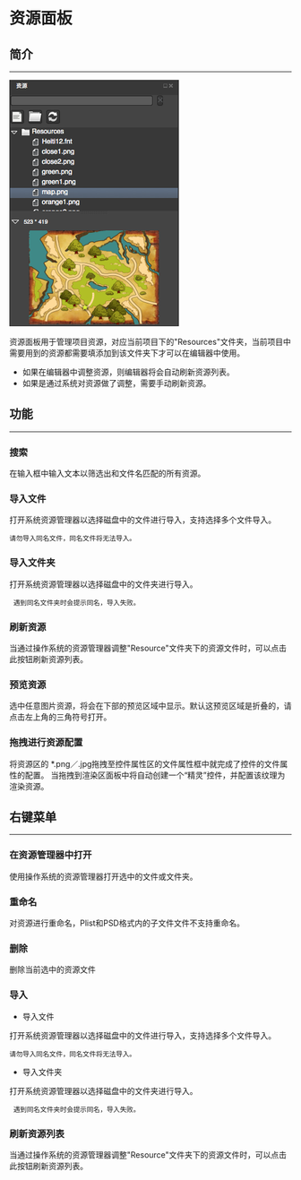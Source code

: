 # 资源面板

## 简介
------
![](./res/resource_panel.png)

资源面板用于管理项目资源，对应当前项目下的"Resources"文件夹，当前项目中需要用到的资源都需要填添加到该文件夹下才可以在编辑器中使用。   

- 如果在编辑器中调整资源，则编辑器将会自动刷新资源列表。
- 如果是通过系统对资源做了调整，需要手动刷新资源。

## 功能
-------
### 搜索

在输入框中输入文本以筛选出和文件名匹配的所有资源。

### 导入文件


 打开系统资源管理器以选择磁盘中的文件进行导入，支持选择多个文件导入。
      
    请勿导入同名文件，同名文件将无法导入。

### 导入文件夹
   
打开系统资源管理器以选择磁盘中的文件夹进行导入。  

     遇到同名文件夹时会提示同名，导入失败。
### 刷新资源


当通过操作系统的资源管理器调整"Resource"文件夹下的资源文件时，可以点击此按钮刷新资源列表。

### 预览资源


选中任意图片资源，将会在下部的预览区域中显示。默认这预览区域是折叠的，请点击左上角的三角符号打开。

### 拖拽进行资源配置

 将资源区的 *.png／.jpg拖拽至控件属性区的文件属性框中就完成了控件的文件属性的配置。
 当拖拽到渲染区面板中将自动创建一个“精灵”控件，并配置该纹理为渲染资源。



## 右键菜单
------
### 在资源管理器中打开
  
使用操作系统的资源管理器打开选中的文件或文件夹。

### 重命名

对资源进行重命名，Plist和PSD格式内的子文件文件不支持重命名。    

### 删除

删除当前选中的资源文件

### 导入

- 导入文件

 打开系统资源管理器以选择磁盘中的文件进行导入，支持选择多个文件导入。
      
    请勿导入同名文件，同名文件将无法导入。    	 

-  导入文件夹

打开系统资源管理器以选择磁盘中的文件夹进行导入。  

     遇到同名文件夹时会提示同名，导入失败。

### 刷新资源列表

当通过操作系统的资源管理器调整"Resource"文件夹下的资源文件时，可以点击此按钮刷新资源列表。
